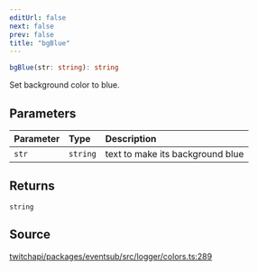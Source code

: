 ```yaml
---
editUrl: false
next: false
prev: false
title: "bgBlue"
---
```


```ts
bgBlue(str: string): string
```

Set background color to blue.

## Parameters

| Parameter | Type | Description |
| :------ | :------ | :------ |
| `str` | `string` | text to make its background blue |

## Returns

`string`

## Source

[twitchapi/packages/eventsub/src/logger/colors.ts:289](https://github.com/pablornc/twitchapi//blob/8695acad106a836c1f0fc4c57a113f17adce41f0/packages/eventsub/src/logger/colors.ts#L289)
